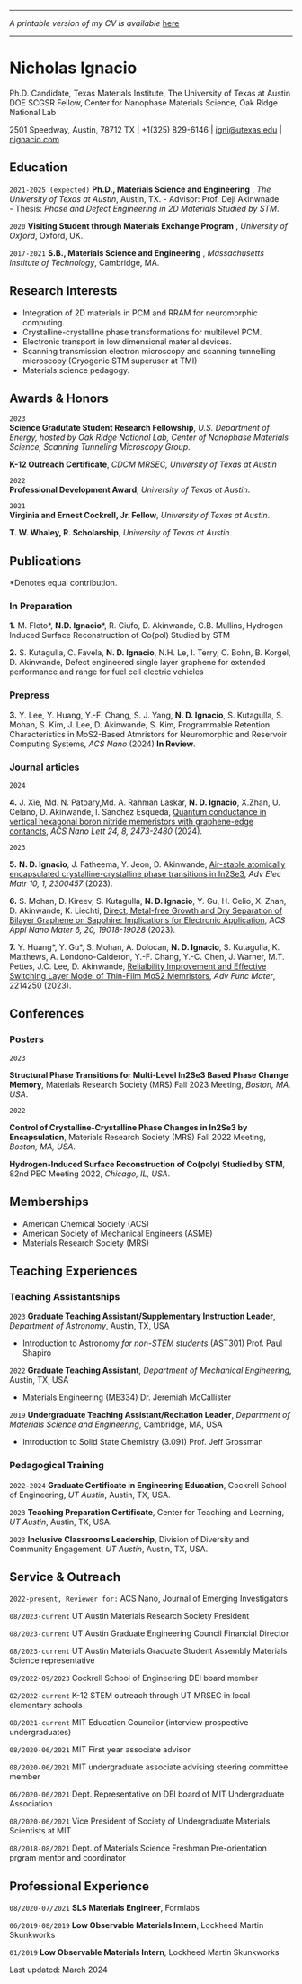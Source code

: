 
---

_A printable version of my CV is available_ [here](/CV.pdf)

---

Nicholas Ignacio 
=======================

Ph.D. Candidate, Texas Materials Institute, The University of Texas at Austin  
DOE SCGSR Fellow, Center for Nanophase Materials Science, Oak Ridge National Lab


2501 Speedway, Austin, 78712 TX | +1(325) 829-6146 |   [igni@utexas.edu](mailto:igni@utexas.edu) | [nignacio.com](https://nignacio.com)

Education
---------

`2021-2025 (expected)` **Ph.D., Materials Science and Engineering** , _The University of Texas at Austin_, Austin, TX.
\- Advisor: Prof. Deji Akinwnade  
\- Thesis: _Phase and Defect Engineering in 2D Materials Studied by STM_.

`2020` **Visiting Student through Materials Exchange Program** , _University of Oxford_, Oxford, UK.

`2017-2021` **S.B., Materials Science and Engineering** , _Massachusetts Institute of Technology_, Cambridge, MA.

Research Interests
------------------

*   Integration of 2D materials in PCM and RRAM for neuromorphic computing.
*   Crystalline-crystalline phase transformations for multilevel PCM.
*   Electronic transport in low dimensional material devices.  
*   Scanning transmission electron microscopy and scanning tunnelling microscopy (Cryogenic STM superuser at TMI)    
*   Materials science pedagogy.

Awards & Honors
---------------

`2023`   
**Science Gradutate Student Research Fellowship**, _U.S. Department of Energy, hosted by Oak Ridge National Lab, Center of Nanophase Materials Science, Scanning Tunneling Microscopy Group_.

**K-12 Outreach Certificate**, _CDCM MRSEC, University of Texas at Austin_

`2022`  
 **Professional Development Award**, _University of Texas at Austin_.

`2021`  
 **Virginia and Ernest Cockrell, Jr. Fellow**, _University of Texas at Austin_.

**T. W. Whaley, R. Scholarship**, _University of Texas at Austin_.  

Publications
------------
\*Denotes equal contribution.

### In Preparation

**1.** M. Floto*, **N.D. Ignacio***, R. Ciufo, D. Akinwande, C.B. Mullins, Hydrogen-Induced Surface Reconstruction of Co(pol) Studied by STM

**2.** S. Kutagulla, C. Favela, **N. D. Ignacio**, N.H. Le, I. Terry, C. Bohn, B. Korgel, D. Akinwande, Defect engineered single layer graphene for extended performance and range for fuel cell electric vehicles

### Prepress

**3.** Y. Lee, Y. Huang, Y.-F. Chang, S. J. Yang, **N. D. Ignacio**, S. Kutagulla, S. Mohan, S. Kim, J. Lee, D. Akinwande, S. Kim, Programmable Retention Characteristics in MoS2-Based Atmristors for Neuromorphic and Reservoir Computing Systems, _ACS Nano_ (2024) **In Review**.

### Journal articles

`2024`

**4.** J. Xie, Md. N. Patoary,Md. A. Rahman Laskar, **N. D. Ignacio**, X.Zhan, U. Celano, D. Akinwande, I. Sanchez Esqueda, [Quantum conductance in vertical hexagonal boron nitride memeristors with graphene-edge contancts](https://doi.org/10.1021/acs.nanolett.3c04057), _ACS Nano Lett 24, 8, 2473-2480_ (2024).

`2023`

**5.** **N. D. Ignacio**, J. Fatheema, Y. Jeon, D. Akinwande, [Air-stable atomically encapsulated crystalline-crystalline phase transitions in In2Se3](https://doi.org/10.1002/aelm.202300457), _Adv Elec Matr 10, 1, 2300457_ (2023).

**6.** S. Mohan, D. Kireev, S. Kutagulla, **N. D. Ignacio**, Y. Gu, H. Celio, X. Zhan, D. Akinwande, K. Liechti, [Direct, Metal-free Growth and Dry Separation of Bilayer Graphene on Sapphire: Implications for Electronic Application](https://doi.org/10.1021/acsanm.3c03533), _ACS Appl Nano Mater 6, 20, 19018-19028_ (2023).

**7.** Y. Huang*, Y. Gu*, S. Mohan, A. Dolocan, **N. D. Ignacio**, S. Kutagulla, K. Matthews, A. Londono-Calderon, Y.-F. Chang, Y.-C. Chen, J. Warner, M.T. Pettes, J.C. Lee, D. Akinwande, [Relialbility Improvement and Effective Switching Layer Model of Thin-Film MoS2 Memristors](https://doi.org/10.1002/adfm.202214250), _Adv Func Mater_, 2214250 (2023).


Conferences
-----------
### Posters

`2023`  

**Structural Phase Transitions for Multi-Level In2Se3 Based Phase Change Memory**, Materials Research Society (MRS) Fall 2023 Meeting, _Boston, MA, USA_.

`2022`

**Control of Crystalline-Crystalline Phase Changes in In2Se3 by Encapsulation**, Materials Research Society (MRS) Fall 2022 Meeting, _Boston, MA, USA_.

**Hydrogen-Induced Surface Reconstruction of Co(poly) Studied by STM**, 82nd PEC Meeting 2022, _Chicago, IL, USA_.

Memberships
-----------

- American Chemical Society (ACS)
- American Society of Mechanical Engineers (ASME)
- Materials Research Society (MRS)

Teaching Experiences
-----------

### Teaching Assistantships

`2023` **Graduate Teaching Assistant/Supplementary Instruction Leader**, _Department of Astronomy_, Austin, TX, USA

*   Introduction to Astronomy _for non-STEM students_ (AST301) Prof. Paul Shapiro

`2022` **Graduate Teaching Assistant**, _Department of Mechanical Engineering_, Austin, TX, USA

*   Materials Engineering (ME334) Dr. Jeremiah McCallister

`2019` **Undergraduate Teaching Assistant/Recitation Leader**, _Department of Materials Science and Engineering_, Cambridge, MA, USA

*  Introduction to Solid State Chemistry (3.091) Prof. Jeff Grossman
### Pedagogical Training

`2022-2024` **Graduate Certificate in Engineering Education**, Cockrell School of Engineering, _UT Austin_, Austin, TX, USA.  

`2023` **Teaching Preparation Certificate**, Center for Teaching and Learning, _UT Austin_, Austin, TX, USA.  

`2023` **Inclusive Classrooms Leadership**, Division of Diversity and Community Engagement, _UT Austin_, Austin, TX, USA.  

Service & Outreach
------------------

`2022-present, Reviewer for:` ACS Nano, Journal of Emerging Investigators

`08/2023-current` UT Austin Materials Research Society President

`08/2023-current` UT Austin Graduate Engineering Council Financial Director

`08/2023-current` UT Austin Materials Graduate Student Assembly Materials Science representative

`09/2022-09/2023` Cockrell School of Engineering DEI board member

`02/2022-current` K-12 STEM outreach through UT MRSEC in local elementary schools

`08/2021-current` MIT Education Councilor (interview prospective undergraduates)

`08/2020-06/2021` MIT First year associate advisor

`08/2020-06/2021` MIT undergraduate associate advising steering committee member

`06/2020-06/2021` Dept. Representative on DEI board of MIT Undergraduate Association

`08/2020-06/2021` Vice President of Society of Undergraduate Materials Scientists at MIT

`08/2018-08/2021` Dept. of Materials Science Freshman Pre-orientation prgram mentor and coordinator

Professional Experience
------------------

`08/2020-07/2021` **SLS Materials Engineer**, Formlabs

`06/2019-08/2019` **Low Observable Materials Intern**, Lockheed Martin Skunkworks

`01/2019` **Low Observable Materials Intern**, Lockheed Martin Skunkworks

Last updated: March 2024